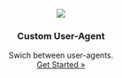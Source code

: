 <p align="center">
    <a href="https://github.com/victor-savinov/custom-user-agent">
        <img src="https://github.com/victor-savinov/custom-user-agent/blob/master/icons/128.png">
    </a>
</p>

<h3 align="center">Custom User-Agent</h3>

<p align="center">
    Swich between user-agents.
    <br>
    <a href="https://chrome.google.com/webstore/detail/custom-user-agent/ncgbkkljbaojkhljombpjejedphfhdjj">Get Started »</a>
</p>
